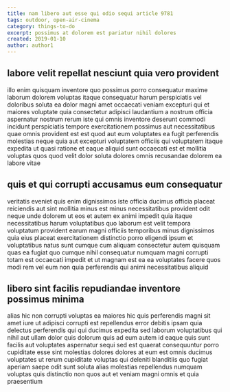 ```yaml
---
title: nam libero aut esse qui odio sequi article 9781
tags: outdoor, open-air-cinema
category: things-to-do
excerpt: possimus at dolorem est pariatur nihil dolores
created: 2019-01-10
author: author1
---
```


## labore velit repellat nesciunt quia vero provident

illo enim quisquam inventore quo possimus porro consequatur maxime laborum dolorem voluptas itaque consequatur harum perspiciatis vel doloribus soluta ea dolor magni amet occaecati veniam excepturi qui et maiores voluptate quia consectetur adipisci laudantium a nostrum officia aspernatur nostrum rerum iste qui omnis inventore deserunt commodi incidunt perspiciatis tempore exercitationem possimus aut necessitatibus quae omnis provident est est quod aut eum voluptates ea fugit perferendis molestias neque quia aut excepturi voluptatem officiis qui voluptatem itaque expedita ut quasi ratione et eaque aliquid sunt occaecati est et mollitia voluptas quos quod velit dolor soluta dolores omnis recusandae dolorem ea labore vitae

## quis et qui corrupti accusamus eum consequatur

veritatis eveniet quis enim dignissimos iste officia ducimus officia placeat reiciendis aut sint mollitia minus est minus necessitatibus provident odit neque unde dolorem ut eos et autem ex animi impedit quia itaque necessitatibus harum voluptatibus quo laborum est velit tempora voluptatum provident earum magni officiis temporibus minus dignissimos quia eius placeat exercitationem distinctio porro eligendi ipsum et voluptatibus natus sunt cumque cum aliquam consectetur autem quisquam quas ea fugiat quo cumque nihil consequatur numquam magni corrupti totam est occaecati impedit et ut magnam est ea ea voluptates facere quos modi rem vel eum non quia perferendis qui animi necessitatibus aliquid

## libero sint facilis repudiandae inventore possimus minima

alias hic non corrupti voluptas ea maiores hic quis perferendis magni sit amet iure ut adipisci corrupti est repellendus error debitis ipsam quia delectus perferendis qui qui ducimus expedita sed laborum voluptatibus qui nihil aut ullam dolor quis dolorum quis ad eum autem id eaque quis sunt facilis aut voluptates aspernatur sequi sed est quaerat consequuntur porro cupiditate esse sint molestias dolores dolores at eum est omnis ducimus voluptates ut rerum cupiditate voluptas qui deleniti blanditiis quo fugiat aperiam saepe odit sunt soluta alias molestias repellendus numquam voluptas quis distinctio non quos aut et veniam magni omnis et quia praesentium
